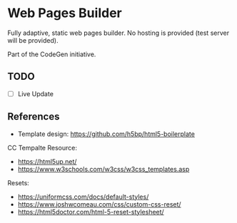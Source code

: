 # Web Pages Builder

Fully adaptive, static web pages builder. No hosting is provided (test server will be provided).

Part of the CodeGen initiative.

## TODO

- [ ] Live Update

## References

* Template design: https://github.com/h5bp/html5-boilerplate

CC Tempalte Resource:
* https://html5up.net/
* https://www.w3schools.com/w3css/w3css_templates.asp

Resets:
* https://uniformcss.com/docs/default-styles/
* https://www.joshwcomeau.com/css/custom-css-reset/
* https://html5doctor.com/html-5-reset-stylesheet/